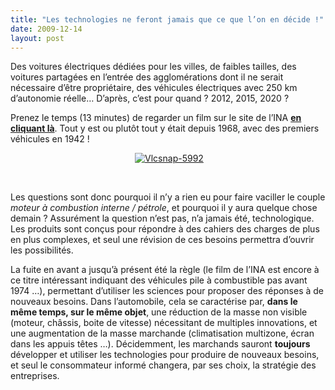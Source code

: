 ```yaml
---
title: "Les technologies ne feront jamais que ce que l’on en décide !"
date: 2009-12-14
layout: post
---
```


<p class="MsoNormal"><span>Des voitures électriques dédiées pour les villes, de faibles tailles, des voitures partagées en l’entrée des agglomérations dont il ne serait nécessaire d’être propriétaire, des véhicules électriques avec 250 km d’autonomie réelle… D’après, c’est pour quand ? 2012, 2015, 2020 ?</span></p> <p class="MsoNormal"><span></span></p> <p class="MsoNormal"><span>Prenez le temps (13 minutes) de regarder un film sur le site de l’INA <strong><a href="http://www.ina.fr/economie-et-societe/environnement-et-urbanisme/video/CAF86014983/a-quand-la-voiture-electrique.fr.html" title="la voiture électrique 1968">en cliquant là</a></strong>. Tout y est ou plutôt tout y était depuis 1968, avec des premiers véhicules en 1942 !</span></p> <p class="MsoNormal"><span></span></p> <p align="center" class="MsoNormal"><span></span></p> <p align="center" class="MsoNormal"><span> <a href="/wp-content/uploads/sites/6/old/6a0120a66d2ad4970b012876514ac6970c-pi.png"><img alt="Vlcsnap-5992" border="0" class="asset asset-image at-xid-6a0120a66d2ad4970b012876514ac6970c " src="/wp-content/uploads/sites/6/old/6a0120a66d2ad4970b012876514ac6970c-800wi.png" title="Vlcsnap-5992" /></a> <br /></span></p> <p class="MsoNormal"><span></span> </p> <p class="MsoNormal"><span>Les questions sont donc pourquoi il n’y a rien eu pour faire vaciller le couple <em>moteur à combustion interne / pétrole</em>, et pourquoi il y aura quelque chose demain ? Assurément la question n’est pas, n’a jamais été, technologique. Les produits sont conçus pour répondre à des cahiers des charges de plus en plus complexes, et seul une révision de ces besoins permettra d’ouvrir les possibilités.</span></p> <p class="MsoNormal"><span></span></p><span>La fuite en avant a jusqu’à présent été la règle (le film de l’INA est encore à ce titre intéressant indiquant des véhicules pile à combustible pas avant 1974 …), permettant d’utiliser les sciences pour proposer des réponses à de nouveaux besoins. Dans l’automobile, cela se caractérise par, <strong>dans le même temps, sur le même objet</strong>, une réduction de la masse non visible (moteur, châssis, boite de vitesse) nécessitant de multiples innovations, et une augmentation de la masse marchande (climatisation multizone, écran dans les appuis têtes …). Décidemment, les marchands sauront <strong>toujours</strong> développer et utiliser les technologies pour produire de nouveaux besoins, et seul le consommateur informé changera, par ses choix, la stratégie des entreprises.</span>